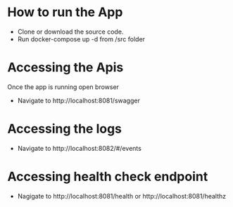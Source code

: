 # How to run the App
- Clone or download the source code.
- Run docker-compose up -d from /src folder

# Accessing the Apis
Once the app is running open browser
- Navigate to http://localhost:8081/swagger

# Accessing the logs
- Navigate to http://localhost:8082/#/events

# Accessing health check endpoint
- Nagigate to http://localhost:8081/health or http://localhost:8081/healthz




